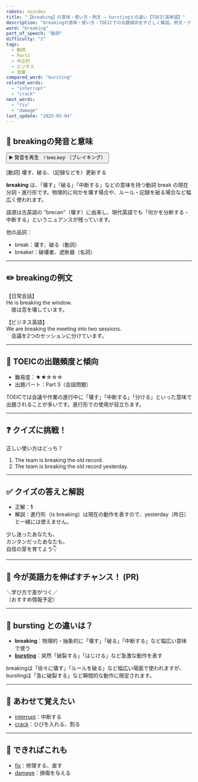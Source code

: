 ```yaml
---
robots: noindex
title: "【breaking】の意味・使い方・例文 ― burstingとの違い【TOEIC英単語】"
description: "breakingの意味・使い方・TOEICでの出題傾向をやさしく解説。例文・クイズ付きでburstingとの違いもわかりやすく学べます。"
word: "breaking"
part_of_speech: "動詞"
difficulty: "2"
tags:
  - 動詞
  - Part3
  - 中立的
  - ビジネス
  - 会議
compared_word: "bursting"
related_words:
  - "interrupt"
  - "crack"
next_words:
  - "fix"
  - "damage"
last_update: "2025-05-04"
---
```


## 🔰 breakingの発音と意味

<button class="play-audio" onclick="playTTS('breaking')">
  <span class="play-audio-main">
    ▶️ 発音を再生　/ˈbreɪ.kɪŋ/
  </span>
  <span class="play-audio-sub">
    （ブレイキング）
  </span>
</button>

[動詞] 壊す、破る、（記録などを）更新する

**breaking** は、「壊す」「破る」「中断する」などの意味を持つ動詞 break の現在分詞・進行形です。物理的に何かを壊す場合や、ルール・記録を破る場合など幅広く使われます。

語源は古英語の "brecan"（壊す）に由来し、現代英語でも「何かを分断する・中断する」というニュアンスが残っています。

他の品詞：  
- break：壊す、破る（動詞）
- breaker：破壊者、遮断器（名詞）

---

## ✏️ breakingの例文

【日常会話】  
He is breaking the window.  
　彼は窓を壊しています。

【ビジネス英語】  
We are breaking the meeting into two sessions.  
　会議を2つのセッションに分けています。

---

## 🎯 TOEICの出題頻度と傾向

- 難易度：★★☆☆☆
- 出題パート：Part 3（会話問題）

TOEICでは会議や作業の進行中に「壊す」「中断する」「分ける」といった意味で出題されることが多いです。進行形での使用が目立ちます。

---

## ❓ クイズに挑戦！

正しい使い方はどっち？

1. The team is breaking the old record.  
2. The team is breaking the old record yesterday.

---

## ✅ クイズの答えと解説

- 正解：**1**
- 解説：進行形（is breaking）は現在の動作を表すので、yesterday（昨日）と一緒には使えません。

少し迷ったあなたも、  
カンタンだったあなたも、  
自信の芽を育てよう👇️

---

## 🚀 今が英語力を伸ばすチャンス！ (PR)

<div class="info-center">
＼学び方で差がつく／<br>  
（おすすめ情報予定）
</div>

---

## 🤔  bursting との違いは？

- **breaking**：物理的・抽象的に「壊す」「破る」「中断する」など幅広い意味で使う
- **[bursting](/word/bursting)**：突然「破裂する」「はじける」など急激な動作を表す

breakingは「徐々に壊す」「ルールを破る」など幅広い場面で使われますが、burstingは「急に破裂する」など瞬間的な動作に限定されます。

---

## 🧩 あわせて覚えたい

- [interrupt](/word/interrupt)：中断する
- [crack](/word/crack)：ひびを入れる、割る

---

## 📖 できればこれも

- [fix](/word/fix)：修理する、直す
- [damage](/word/damage)：損傷を与える

<!-- cvid: aid16_bid15 -->

